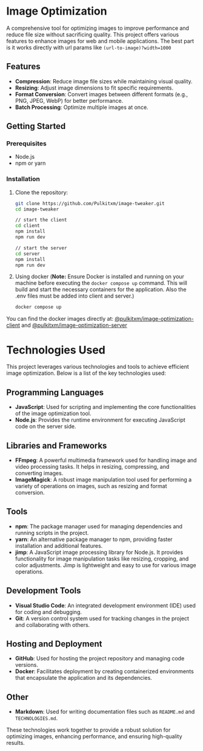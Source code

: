 # Image Optimization

A comprehensive tool for optimizing images to improve performance and reduce file size without sacrificing quality. This project offers various features to enhance images for web and mobile applications. The best part is it works directly with url params like `(url-to-image)?width=1000`

## Features

- **Compression**: Reduce image file sizes while maintaining visual quality.
- **Resizing**: Adjust image dimensions to fit specific requirements.
- **Format Conversion**: Convert images between different formats (e.g., PNG, JPEG, WebP) for better performance.
- **Batch Processing**: Optimize multiple images at once.

## Getting Started

### Prerequisites

- Node.js
- npm or yarn

### Installation

1. Clone the repository:
   ```bash
   git clone https://github.com/Pulkitxm/image-tweaker.git
   cd image-tweaker

   // start the client
   cd client
   npm install
   npm run dev

   // start the server
   cd server
   npm install
   npm run dev
    ```
   
2. Using docker (**Note:** Ensure Docker is installed and running on your machine before executing the `docker compose up` command. This will build and start the necessary containers for the application. Also the .env files must be added into client and server.)

    ```bash
    docker compose up
    ```

You can find the docker images directly at: [@pulkitxm/image-optimization-client](https://hub.docker.com/r/pulkitxm/image-optimization-client) and [@pulkitxm/image-optimization-server](https://hub.docker.com/r/pulkitxm/image-optimization-server)

# Technologies Used

This project leverages various technologies and tools to achieve efficient image optimization. Below is a list of the key technologies used:

## Programming Languages

- **JavaScript**: Used for scripting and implementing the core functionalities of the image optimization tool.
- **Node.js**: Provides the runtime environment for executing JavaScript code on the server side.

## Libraries and Frameworks

- **FFmpeg**: A powerful multimedia framework used for handling image and video processing tasks. It helps in resizing, compressing, and converting images.
- **ImageMagick**: A robust image manipulation tool used for performing a variety of operations on images, such as resizing and format conversion.

## Tools

- **npm**: The package manager used for managing dependencies and running scripts in the project.
- **yarn**: An alternative package manager to npm, providing faster installation and additional features.
- **jimp**:  A JavaScript image processing library for Node.js. It provides functionality for image manipulation tasks like resizing, cropping, and color adjustments. Jimp is lightweight and easy to use for various image operations.

## Development Tools

- **Visual Studio Code**: An integrated development environment (IDE) used for coding and debugging.
- **Git**: A version control system used for tracking changes in the project and collaborating with others.

## Hosting and Deployment

- **GitHub**: Used for hosting the project repository and managing code versions.
- **Docker**: Facilitates deployment by creating containerized environments that encapsulate the application and its dependencies.

## Other

- **Markdown**: Used for writing documentation files such as `README.md` and `TECHNOLOGIES.md`.

These technologies work together to provide a robust solution for optimizing images, enhancing performance, and ensuring high-quality results.
